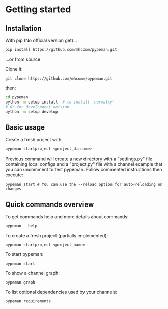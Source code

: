 # Getting started

## Installation

With pip (No official version get)...

  `pip install https://github.com/mhcomm/pypeman.git`

...or from source

Clone it:

  `git clone https://github.com/mhcomm/pypeman.git`

then:

```sh
cd pypeman
python -m setup install  # to install 'normally'
# Or for development version
python -m setup develop
```
  
## Basic usage

Create a fresh project with:

```sh
pypeman startproject <project_dirname>
```

Previous command will create a new directory with a "settings.py" file containing
local configs and a "project.py" file with a channel example that
you can uncomment to test pypeman. Follow commented instructions then execute:

  `pypeman start # You can use the --reload option for auto-reloading on changes`
  
## Quick commands overview

To get commands help and more details about commands:

  `pypeman --help`

To create a fresh project (partially implemented):

  `pypeman startproject <project_name>`

To start pypeman:

  `pypeman start`

To show a channel graph:

  `pypeman graph`

To list optional dependencies used by your channels:
 
  `pypeman requirements`
